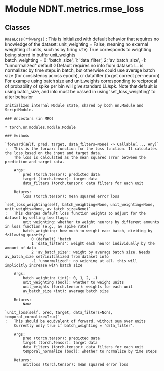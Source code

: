 Module NDNT.metrics.rmse_loss
=============================

Classes
-------

`RmseLoss(**kwargs)`
:   This is initialized with default behavior that requires no knowledge of the dataset:
    unit_weighting = False, meaning no external weighting of units, such as by firing rate)
        True corresponds to weighting being stored in buffer unit_weights        
    batch_weighting = 0: 'batch_size', 1: 'data_filter', 2: 'av_batch_size', -1: "unnormalized"  default 0
        Default requires no info from dataset: LL is normalized by time steps in batch, but otherwise
        could use average batch size (for consistency across epoch), or datafilter (to get correct per-neuron) 
    For example using batch size and unit_weights corresponding to reciprocal of probability of spike per bin will
    give standard LL/spk. 
    Note that default is using batch_size, and info must be oassed in using 'set_loss_weighting' to alter behavior
    
    Initializes internal Module state, shared by both nn.Module and ScriptModule.

    ### Ancestors (in MRO)

    * torch.nn.modules.module.Module

    ### Methods

    `forward(self, pred, target, data_filters=None) ‑> Callable[..., Any]`
    :   This is the forward function for the loss function. It calculates the loss based on the input and target data.
        The loss is calculated as the mean squared error between the prediction and target data.
        
        Args:
            pred (torch.tensor): predicted data
            target (torch.tensor): target data
            data_filters (torch.tensor): data filters for each unit
        
        Returns:
            loss (torch.tensor): mean squared error loss

    `set_loss_weighting(self, batch_weighting=None, unit_weighting=None, unit_weights=None, av_batch_size=None)`
    :   This changes default loss function weights to adjust for the dataset by setting two flags:
            unit_weighting: whether to weight neurons by different amounts in loss function (e.g., av spike rate)
            batch_weighting: how much to weight each batch, dividing by following quantity
                0 (default) 'batch
                1 'data_filters': weight each neuron individually by the amount of data
                2 'av_batch_size': weight by average batch size. Needs av_batch_size set/initialized from dataset info
                -1 'unnormalized': no weighing at all. this will implicitly increase with batch size
        
        Args:
            batch_weighting (int): 0, 1, 2, -1
            unit_weighting (bool): whether to weight units
            unit_weights (torch.tensor): weights for each unit
            av_batch_size (int): average batch size
        
        Returns:
            None

    `unit_loss(self, pred, target, data_filters=None, temporal_normalize=True)`
    :   This should be equivalent of forward, without sum over units
        Currently only true if batch_weighting = 'data_filter'.
        
        Args:
            pred (torch.tensor): predicted data
            target (torch.tensor): target data
            data_filters (torch.tensor): data filters for each unit
            temporal_normalize (bool): whether to normalize by time steps
        
        Returns:
            unitloss (torch.tensor): mean squared error loss